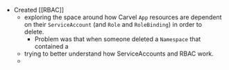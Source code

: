 - Created [[RBAC]]
	- exploring the space around how Carvel `App` resources are dependent on their `ServiceAccount` (and `Role` and `RoleBinding`) in order to delete.
		- Problem was that when someone deleted a `Namespace` that contained a
	- trying to better understand how ServiceAccounts and RBAC work.
	-